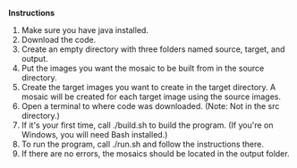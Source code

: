 **Instructions**
1. Make sure you have java installed.
2. Download the code.
3. Create an empty directory with three folders named source, target, and output.
4. Put the images you want the mosaic to be built from in the source directory.
5. Create the target images you want to create in the target directory. A mosaic will be created for each target image using the source images.
6. Open a terminal to where code was downloaded. (Note: Not in the src directory.)
7. If it's your first time, call ./build.sh to build the program. (If you're on Windows, you will need Bash installed.)
8. To run the program, call ./run.sh and follow the instructions there.
9. If there are no errors, the mosaics should be located in the output folder.